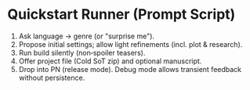 
# Quickstart Runner (Prompt Script)
1) Ask language → genre (or "surprise me").
2) Propose initial settings; allow light refinements (incl. plot & research).
3) Run build silently (non‑spoiler teasers).
4) Offer project file (Cold SoT zip) and optional manuscript.
5) Drop into PN (release mode). Debug mode allows transient feedback without persistence.
